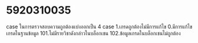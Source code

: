 # 5920310035

case ในการตรวจสอบความถูกต้องแบ่งออกเป็น 4 case
1.เกรดถูกต้องไม่มีการแก้ไข
0.มีการแก้ไขเกรดในฐานข้อมูล
101.ไม่มีรายวิชาดังกล่าวในบล็อกเชน
102.ข้อมูลเกรดในบล็อกเชนไม่ถูกต้อง
